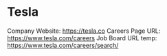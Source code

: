 # Tesla

Company Website: https://tesla.co
Careers Page URL: https://www.tesla.com/careers
Job Board URL temp: https://www.tesla.com/careers/search/